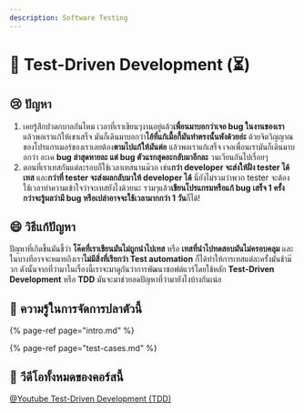 ```yaml
---
description: Software Testing
---
```


# 👦 Test-Driven Development \(⏳\)

## 😢 ปัญหา

1. เคยรู้สึกปวดกบาลกันไหม เวลาที่เราเขียนๆงานอยู่แล้ว**เพื่อนมาบอกว่าเจอ bug ในงานของเรา** แล้วพอเราแก้ให้เขาเสร็จ มันก็เดินมาบอกว่า**ไอ้ที่แก้เมื้อกี้มันทำตรงนั้นพังด้วยอ่ะ** ด้วยจิตวิญญาณของโปรแกรเมอร์ของเราเลยต้อง**ตามไปแก้ให้มันต่อ** แล้วพอเราแก้เสร็จ เจอเพื่อนเรามันก็เดินมาบอกว่า อะเค **bug ล่าสุดหายละ แต่ bug ตัวแรกสุดอะกลับมาอีกละ** วนเวียนกันไปเรื่อยๆ 
2. ตอนที่เราเทสกันแต่ละรอบก็ใช้เวลาเทสนานม๊วก เช่น**กว่า developer จะส่งให้ฝั่ง tester ได้เทส** และ**กว่าที่ tester จะส่งผลกลับมาให้ developer ได้** นี่ยังไม่รวมว่าพวก tester จะต้องใช้เวลาทำความเข้าใจว่าจะเทสยังไงด้วยนะ รวมๆแล้ว**เขียนโปรแกรมหรือแก้ bug เสร็จ 1 ครั้ง กว่าจะรู้ผลว่ามี bug หรือเปล่าอาจจะใช้เวลามากกว่า 1 วัน**ก็ได้! 

## 😄 วิธีแก้ปัญหา

ปัญหาที่เกิดขึ้นมันชี้ว่า **โค๊ดที่เราเขียนมันไม่ถูกนำไปเทส** หรือ **เทสที่นำไปทดสอบมันไม่ครอบคลุม** และในบางทีอาจจะหมายถึงเรา**ไม่มีสิ่งที่เรียกว่า Test automation** ก็ได้ทำให้การเทสแต่ละครั้งมันช้าม๊วก ดังนั้นจากที่ว่ามาในเรื่องนี้เราจะมาดูกันว่าการพัฒนาซอฟต์แวร์โดยใช้หลัก **Test-Driven Development** หรือ **TDD** มันจะมาช่วยลดปัญหาที่ว่ามายังไงบ้างกันเน่อ

## 🧭 ความรู้ในการจัดการปลาตัวนี้

{% page-ref page="intro.md" %}

{% page-ref page="test-cases.md" %}

## 🎥 วีดีโอทั้งหมดของคอร์สนี้

[@Youtube Test-Driven Development \(TDD\)](https://www.youtube.com/playlist?list=PLUjAn8nwWniiL3ToFK8PfmAo8U6IoGAkg)





